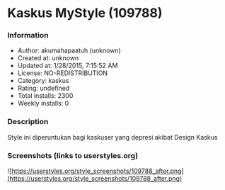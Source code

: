# Kaskus MyStyle (109788)

### Information
- Author: akumahapaatuh (unknown)
- Created at: unknown
- Updated at: 1/28/2015, 7:15:52 AM
- License: NO-REDISTRIBUTION
- Category: kaskus
- Rating: undefined
- Total installs: 2300
- Weekly installs: 0


### Description
Style ini diperuntukan bagi kaskuser yang depresi akibat Design Kaskus


### Screenshots (links to userstyles.org)
![https://userstyles.org/style_screenshots/109788_after.png](https://userstyles.org/style_screenshots/109788_after.png)


